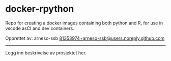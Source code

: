 # docker-rpython

Repo for creating a docker images containing both python and R, for use in vscode asCI and dev containers.

Opprettet av:
arneso-ssb <81353974+arneso-ssb@users.noreply.github.com>

---

Legg inn beskrivelse av prosjektet her.
